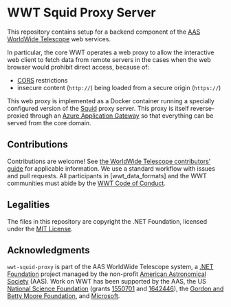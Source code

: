 # WWT Squid Proxy Server

This repository contains setup for a backend component of the [AAS]
[WorldWide Telescope] web services.

[AAS]: https://aas.org/
[WorldWide Telescope]: http://worldwidetelescope.org/

In particular, the core WWT operates a web proxy to allow the interactive web
client to fetch data from remote servers in the cases when the web browser
would prohibit direct access, because of:

- [CORS] restrictions
- insecure content (`http://`) being loaded from a secure origin (`https://`)

[CORS]: https://developer.mozilla.org/en-US/docs/Web/HTTP/CORS

This web proxy is implemented as a Docker container running a specially
configured version of the [Squid] proxy server. This proxy is itself
reverse-proxied through an [Azure Application Gateway] so that everything can
be served from the core domain.

[Squid]: http://www.squid-cache.org/
[Azure Application Gateway]: https://azure.microsoft.com/en-us/services/application-gateway/


## Contributions

Contributions are welcome! See [the WorldWide Telescope contributors’ guide]
for applicable information. We use a standard workflow with issues and pull
requests. All participants in [wwt_data_formats] and the WWT communities must
abide by the [WWT Code of Conduct].

[the WorldWide Telescope contributors’ guide]: https://worldwidetelescope.github.io/contributing/
[WWT Code of Conduct]: https://worldwidetelescope.github.io/code-of-conduct/


## Legalities

The files in this repository are copyright the .NET Foundation, licensed under
the [MIT License](./LICENSE).


## Acknowledgments

`wwt-squid-proxy` is part of the AAS WorldWide Telescope system, a
[.NET Foundation] project managed by the non-profit
[American Astronomical Society] (AAS). Work on WWT has been supported by the
AAS, the US [National Science Foundation] (grants [1550701] and [1642446]),
the [Gordon and Betty Moore Foundation], and [Microsoft].

[.NET Foundation]: https://dotnetfoundation.org/
[American Astronomical Society]: https://aas.org/
[National Science Foundation]: https://www.nsf.gov/
[1550701]: https://www.nsf.gov/awardsearch/showAward?AWD_ID=1550701
[1642446]: https://www.nsf.gov/awardsearch/showAward?AWD_ID=1642446
[Gordon and Betty Moore Foundation]: https://www.moore.org/
[Microsoft]: https://www.microsoft.com/
